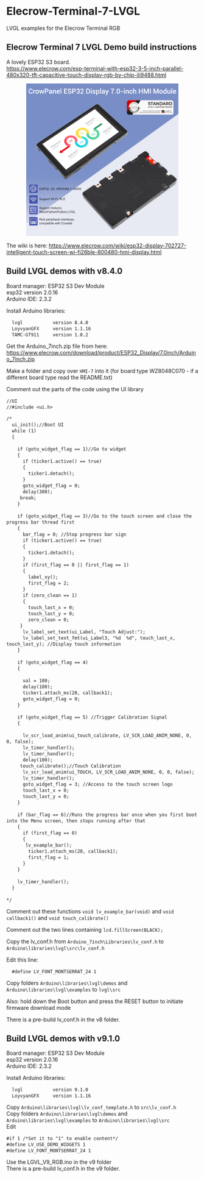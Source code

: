 # Elecrow-Terminal-7-LVGL
LVGL examples for the Elecrow Terminal RGB

## Elecrow Terminal 7 LVGL Demo build instructions

A lovely ESP32 S3 board.   
https://www.elecrow.com/esp-terminal-with-esp32-3-5-inch-parallel-480x320-tft-capacitive-touch-display-rgb-by-chip-ili9488.html

<p align="center">
  <img src="https://github.com/paulhamsh/Electrow-Terminal-7-LVGL/blob/main/Elecrow-Terminal-7.png" width="400" title="Elecrow Terminal">
</p>   

The wiki is here: https://www.elecrow.com/wiki/esp32-display-702727-intelligent-touch-screen-wi-fi26ble-800480-hmi-display.html  


## Build LVGL demos with v8.4.0    

Board manager: ESP32 S3 Dev Module   
esp32 version 2.0.16   
Arduino IDE:   2.3.2   

Install Arduino libraries:
```
  lvgl           version 8.4.0
  LoyvyanGFX     version 1.1.16
  TAMC-GT911     version 1.0.2
```
Get the Arduino_7inch.zip file from here: https://www.elecrow.com/download/product/ESP32_Display/7.0inch/Arduino_7inch.zip    

Make a folder and copy over ```HMI-7``` into it  (for board type  WZ8048C070 - if a different board type read the README.txt)   

Comment out the parts of the code using the UI library    
```
//UI
//#include <ui.h>
```

```
/*
  ui_init();//Boot UI
  while (1)
  {
    
    if (goto_widget_flag == 1)//Go to widget
    {
      if (ticker1.active() == true)
      {
        ticker1.detach();
      }
      goto_widget_flag = 0;
      delay(300);
     break;
    }

    if (goto_widget_flag == 3)//Go to the touch screen and close the progress bar thread first
    {
      bar_flag = 0; //Stop progress bar sign
      if (ticker1.active() == true)
      {
        ticker1.detach();
      }
      if (first_flag == 0 || first_flag == 1)
      {
        label_xy();
        first_flag = 2;
      }
      if (zero_clean == 1)
      {
        touch_last_x = 0;
        touch_last_y = 0;
        zero_clean = 0;
     }
      lv_label_set_text(ui_Label, "Touch Adjust:");
      lv_label_set_text_fmt(ui_Label3, "%d  %d", touch_last_x, touch_last_y); //Display touch information
    }

    if (goto_widget_flag == 4)
    {

      val = 100;
      delay(100);
      ticker1.attach_ms(20, callback1);
      goto_widget_flag = 0;
    }

    if (goto_widget_flag == 5) //Trigger Calibration Signal
    {

      lv_scr_load_anim(ui_touch_calibrate, LV_SCR_LOAD_ANIM_NONE, 0, 0, false);
      lv_timer_handler();
      lv_timer_handler();
      delay(100);
     touch_calibrate();//Touch Calibration
      lv_scr_load_anim(ui_TOUCH, LV_SCR_LOAD_ANIM_NONE, 0, 0, false);
      lv_timer_handler();
      goto_widget_flag = 3; //Access to the touch screen logo
      touch_last_x = 0;
      touch_last_y = 0;
    }

    if (bar_flag == 6)//Runs the progress bar once when you first boot into the Menu screen, then stops running after that
    {
      if (first_flag == 0)
      {
       lv_example_bar();
        ticker1.attach_ms(20, callback1);
        first_flag = 1;
      }
    }

    lv_timer_handler();
  }

*/
```
Comment out these functions  ```void lv_example_bar(void)```  and ```void callback1()``` and ```void touch_calibrate()```   

Comment out the two lines containing ```lcd.fillScreen(BLACK);```   

Copy the lv_conf.h from ```Arduino_7inch\Libraries\lv_conf.h``` to ```Arduino\libraries\lvgl\src\lv_conf.h```   


Edit this line:  
```
  #define LV_FONT_MONTSERRAT_24 1   
```
Copy folders ```Arduino\libraries\lvgl\demos``` and ```Arduino\libraries\lvgl\examples```  to ```lvgl\src```   

Also: hold down the Boot button and press the RESET button to initiate firmware download mode   

There is a pre-build lv_conf.h in the v8 folder.   

## Build LVGL demos with v9.1.0

Board manager: ESP32 S3 Dev Module   
esp32 version 2.0.16   
Arduino IDE:   2.3.2   

Install Arduino libraries:
```
  lvgl           version 9.1.0
  LoyvyanGFX     version 1.1.16
```

Copy ```Arduino\libraries\lvgl\lv_conf_template.h``` to ```src\lv_conf.h```   
Copy folders ```Arduino\libraries\lvgl\demos``` and ```Arduino\libraries\lvgl\examples```  to ```Arduino\libraries\lvgl\src```     
Edit
```
#if 1 /*Set it to "1" to enable content*/
#define LV_USE_DEMO_WIDGETS 1
#define LV_FONT_MONTSERRAT_24 1
```
Use the LGVL_V9_RGB.ino in the v9 folder       
There is a pre-build lv_conf.h in the v9 folder.   

